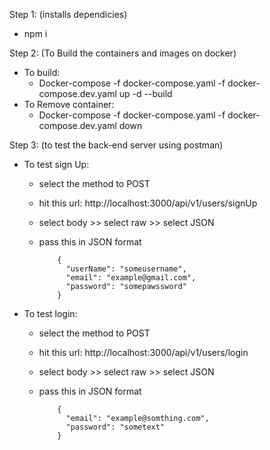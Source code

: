 Step 1: (installs dependicies)
- npm i

Step 2: (To Build the containers and images on docker)
  - To build:
    - Docker-compose -f docker-compose.yaml -f docker-compose.dev.yaml up -d --build
  - To Remove container:
    - Docker-compose -f docker-compose.yaml -f docker-compose.dev.yaml down

Step 3: (to test the back-end server using postman)
  - To test sign Up:
    - select the method to POST
    - hit this url: http://localhost:3000/api/v1/users/signUp
    - select body >> select raw >> select JSON
    - pass this in JSON format
   
              {
                "userName": "someusername",
                "email": "example@gmail.com",
                "password": "somepawssword"
              }
  - To test login:
    - select the method to POST
    - hit this url: http://localhost:3000/api/v1/users/login
    - select body >> select raw >> select JSON
    - pass this in JSON format
   
              {
                "email": "example@somthing.com",
                "password": "sometext"
              }

